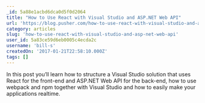 ```yaml
---
_id: 5a88e1acbd6dca0d5f0d2064
title: "How to Use React with Visual Studio and ASP.NET Web API"
url: 'https://blog.pusher.com/how-to-use-react-with-visual-studio-and-asp-net-web-api/'
category: articles
slug: 'how-to-use-react-with-visual-studio-and-asp-net-web-api'
user_id: 5a83ce59d6eb0005c4ecda2c
username: 'bill-s'
createdOn: '2017-01-21T22:58:10.000Z'
tags: []
---
```


In this post you’ll learn how to structure a Visual Studio solution that uses React for the front-end and ASP.NET Web API for the back-end, how to use webpack and npm together with Visual Studio and how to easily make your applications realtime.

